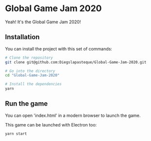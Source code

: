# Global Game Jam 2020
Yeah! It's the Global Game Jam 2020!

## Installation
You can install the project with this set of commands:
```bash
# Clone the repository
git clone git@github.com:Diegslapasteque/Global-Game-Jam-2020.git

# Go into the directory
cd "Global-Game-Jam-2020"

# Install the dependencies
yarn
```

## Run the game
You can open 'index.html' in a modern browser to launch the game.

This game can be launched with Electron too:
```bash
yarn start
```
